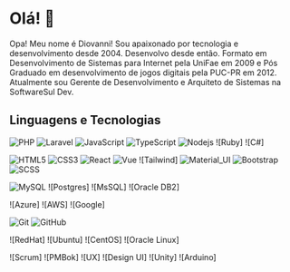 # Olá! 👋

Opa! Meu nome é Diovanni! Sou apaixonado por tecnologia e desenvolvimento desde 2004. Desenvolvo desde então. Formato em Desenvolvimento de Sistemas para Internet pela UniFae em 2009 e Pós Graduado em desenvolvimento de jogos digitais pela PUC-PR em 2012. Atualmente sou Gerente de Desenvolvimento e Arquiteto de Sistemas na SoftwareSul Dev.

## Linguagens e Tecnologias
![PHP](https://img.shields.io/badge/-PHP-black?style=flat-square&logo=php)
![Laravel](https://img.shields.io/badge/-Laravel-black?style=flat-square&logo=Laravel)
![JavaScript](https://img.shields.io/badge/-JavaScript-black?style=flat-square&logo=javascript)
![TypeScript](https://img.shields.io/badge/-TypeScript-black?style=flat-square&logo=typescript)
![Nodejs](https://img.shields.io/badge/-NodeJS-black?style=flat-square&logo=Node.js)
![Ruby]
![C#]

![HTML5](https://img.shields.io/badge/-HTML5-black?style=flat-square&logo=html5)
![CSS3](https://img.shields.io/badge/-CSS3-black?style=flat-square&logo=css3&logoColor=blue)
![React](https://img.shields.io/badge/-ReactJS-black?style=flat-square&logo=react)
![Vue](https://img.shields.io/badge/-VueJS-black?style=flat-square&logo=vue.js)
![Tailwind]
![Material_UI](https://img.shields.io/badge/-Material_UI-black?style=flat-square&logo=mui)
![Bootstrap](https://img.shields.io/badge/-Bootstrap-black?style=flat-square&logo=bootstrap)
![SCSS](https://img.shields.io/badge/-SCSS-black?style=flat-square&logo=SASS)

![MySQL](https://img.shields.io/badge/-MySQL-black?style=flat-square&logo=MySQL&logoColor=blue)
![Postgres]
![MsSQL]
![Oracle DB2]

![Azure]
![AWS]
![Google]

![Git](https://img.shields.io/badge/-Git-black?style=flat-square&logo=git)
![GitHub](https://img.shields.io/badge/-GitHub-black?style=flat-square&logo=github)

![RedHat]
![Ubuntu]
![CentOS]
![Oracle Linux]

![Scrum]
![PMBok]
![UX]
![Design UI]
![Unity]
![Arduino]
